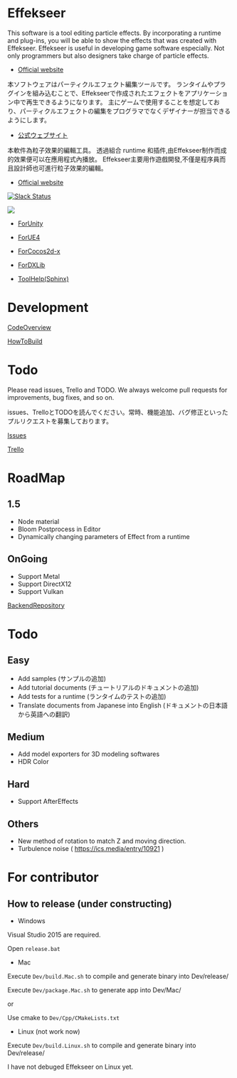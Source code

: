 ﻿Effekseer
=========
This software is a tool editing particle effects.
By incorporating a runtime and plug-ins, you will be able to show the effects that was created with Effekseer.
Effekseer is useful in developing game software especially. Not only programmers but also designers take charge of particle effects.

* [Official website](http://effekseer.github.io/en/)

本ソフトウェアはパーティクルエフェクト編集ツールです。
ランタイムやプラグインを組み込むことで、Effekseerで作成されたエフェクトをアプリケーション中で再生できるようになります。
主にゲームで使用することを想定しており、パーティクルエフェクトの編集をプログラマでなくデザイナーが担当できるようにします。

* [公式ウェブサイト](http://effekseer.github.io/jp/)

本軟件為粒子效果的編輯工具。
透過組合 runtime 和插件,由Effekseer制作而成的效果便可以在應用程式內播放。
Effekseer主要用作遊戲開發,不僅是程序員而且設計師也可進行粒子效果的編輯。

* [Official website](http://effekseer.github.io/en/)

[![Slack Status](https://effekseer-slackin.herokuapp.com/badge.svg)](https://effekseer-slackin.herokuapp.com/)

[![](http://img.youtube.com/vi/WwNX9TO7guA/0.jpg)](https://www.youtube.com/watch?v=WwNX9TO7guA)

* [ForUnity](https://github.com/effekseer/EffekseerForUnity)

* [ForUE4](https://github.com/effekseer/EffekseerForUE4)

* [ForCocos2d-x](https://github.com/effekseer/EffekseerForCocos2d-x)

* [ForDXLib](https://github.com/effekseer/EffekseerForDXLib)

* [ToolHelp(Sphinx)](https://github.com/effekseer/docs_tool)

Development
=========

[CodeOverview](docs/Development/CodeOverview.md)

[HowToBuild](docs/Development/HowToBuild.md)

Todo
=========

Please read issues, Trello and TODO. We always welcome pull requests for improvements, bug fixes, and so on.

issues、TrelloとTODOを読んでください。常時、機能追加、バグ修正といったプルリクエストを募集しております。

[Issues](https://github.com/effekseer/Effekseer/issues)

[Trello](https://trello.com/b/APLk8e6V/effekseer-wishlist)

# RoadMap

## 1.5

- Node material
- Bloom Postprocess in Editor
- Dynamically changing parameters of Effect from a runtime

## OnGoing

- Support Metal
- Support DirectX12
- Support Vulkan

[BackendRepository](https://github.com/altseed/LLGI)

# Todo

## Easy

- Add samples (サンプルの追加)
- Add tutorial documents (チュートリアルのドキュメントの追加)
- Add tests for a runtime (ランタイムのテストの追加)
- Translate documents from Japanese into English (ドキュメントの日本語から英語への翻訳)

## Medium
- Add model exporters for 3D modeling softwares
- HDR Color

## Hard

- Support AfterEffects

## Others
- New method of rotation to match Z and moving direction.
- Turbulence noise ( https://ics.media/entry/10921 )

# For contributor

## How to release (under constructing)

* Windows

Visual Studio 2015 are required.

Open ```release.bat```

* Mac

Execute ```Dev/build.Mac.sh``` to compile and generate binary into Dev/release/

Execute ```Dev/package.Mac.sh``` to generate app into Dev/Mac/

or

Use cmake to ```Dev/Cpp/CMakeLists.txt```

* Linux (not work now)

Execute ```Dev/build.Linux.sh``` to compile and generate binary into Dev/release/

I have not debuged Effekseer on Linux yet.
